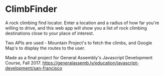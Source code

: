 # ClimbFinder
A rock climbing find locator.  Enter a location and a radius of how far you're willing to drive, and this web app will show you a list of rock climbing destinations close to your place of interest. 

Two APIs are used - Mountain Project's to fetch the climbs, and Google Map's to display the routes to the user.  

Made as a final project for General Assembly's Javascript Development Course, Fall 2017.
https://generalassemb.ly/education/javascript-development/san-francisco